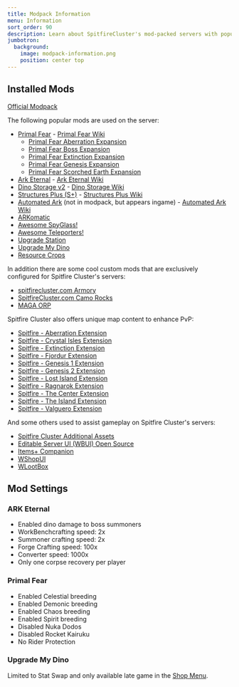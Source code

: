 ```yaml
---
title: Modpack Information
menu: Information
sort_order: 90
description: Learn about SpitfireCluster's mod-packed servers with popular additions and exclusive enhancements.
jumbotron:
  background:
    image: modpack-information.png
    position: center top
---
```


## Installed Mods

[Official Modpack](https://steamcommunity.com/sharedfiles/filedetails/?id=2935342943)

The following popular mods are used on the server:

- [Primal Fear](https://steamcommunity.com/sharedfiles/filedetails/?id=839162288) - [Primal Fear Wiki](https://ark.fandom.com/wiki/Mod:Primal_Fear)
  - [Primal Fear Aberration Expansion](https://steamcommunity.com/sharedfiles/filedetails/?id=1315573129)
  - [Primal Fear Boss Expansion](https://steamcommunity.com/sharedfiles/filedetails/?id=899987403)
  - [Primal Fear Extinction Expansion](https://steamcommunity.com/sharedfiles/filedetails/?id=1681125667)
  - [Primal Fear Genesis Expansion](https://steamcommunity.com/sharedfiles/filedetails/?id=2200048898)
  - [Primal Fear Scorched Earth Expansion](https://steamcommunity.com/sharedfiles/filedetails/?id=902157012)
- [Ark Eternal](https://steamcommunity.com/sharedfiles/filedetails/?id=893735676) - [Ark Eternal Wiki](https://ark.wiki.gg/wiki/Mod:Ark_Eternal)
- [Dino Storage v2](https://steamcommunity.com/sharedfiles/filedetails/?id=1609138312) - [Dino Storage Wiki](https://ark.fandom.com/wiki/Mod:Dino_Storage)
- [Structures Plus (S+)](https://steamcommunity.com/sharedfiles/filedetails/?id=731604991) - [Structures Plus Wiki](https://ark.fandom.com/wiki/Mod:Structures_Plus)
- [Automated Ark](https://steamcommunity.com/sharedfiles/filedetails/?id=812655342) (not in modpack, but appears ingame) - [Automated Ark Wiki](https://steamcommunity.com/workshop/filedetails/discussion/812655342/)
- [ARKomatic](https://steamcommunity.com/sharedfiles/filedetails/?id=1231538641)
- [Awesome SpyGlass!](https://steamcommunity.com/sharedfiles/filedetails/?id=1404697612)
- [Awesome Teleporters!](https://steamcommunity.com/sharedfiles/filedetails/?id=889745138)
- [Upgrade Station](https://steamcommunity.com/sharedfiles/filedetails/?id=821530042)
- [Upgrade My Dino](https://steamcommunity.com/sharedfiles/filedetails/?id=1961542614)
- [Resource Crops](https://steamcommunity.com/sharedfiles/filedetails/?id=700624475)

In addition there are some cool custom mods that are exclusively configured for Spitfire Cluster's servers:
- [spitfirecluster.com Armory](https://steamcommunity.com/sharedfiles/filedetails/?id=2831126384)
- [SpitfireCluster.com Camo Rocks](https://steamcommunity.com/sharedfiles/filedetails/?id=2794515580)
- [MAGA ORP](https://steamcommunity.com/sharedfiles/filedetails/?id=2031840245)

Spitfire Cluster also offers unique map content to enhance PvP:
- [Spitfire - Aberration Extension](https://steamcommunity.com/sharedfiles/filedetails/?id=3030933655)
- [Spitfire - Crystal Isles Extension](https://steamcommunity.com/sharedfiles/filedetails/?id=2980608117)
- [Spitfire - Extinction Extension](https://steamcommunity.com/sharedfiles/filedetails/?id=2978555125)
- [Spitfire - Fjordur Extension](https://steamcommunity.com/sharedfiles/filedetails/?id=2999695839)
- [Spitfire - Genesis 1 Extension](https://steamcommunity.com/sharedfiles/filedetails/?id=3048456247)
- [Spitfire - Genesis 2 Extension](https://steamcommunity.com/sharedfiles/filedetails/?id=3048464342)
- [Spitfire - Lost Island Extension](https://steamcommunity.com/sharedfiles/filedetails/?id=2991205674)
- [Spitfire - Ragnarok Extension](https://steamcommunity.com/sharedfiles/filedetails/?id=2966828943)
- [Spitfire - The Center Extension](https://steamcommunity.com/sharedfiles/filedetails/?id=2970229252)
- [Spitfire - The Island Extension](https://steamcommunity.com/sharedfiles/filedetails/?id=2973923045)
- [Spitfire - Valguero Extension](https://steamcommunity.com/sharedfiles/filedetails/?id=2976221827)

And some others used to assist gameplay on Spitfire Cluster's servers:
- [Spitfire Cluster Additional Assets](https://steamcommunity.com/sharedfiles/filedetails/?id=2512577843)
- [Editable Server UI (WBUI) Open Source](https://steamcommunity.com/sharedfiles/filedetails/?id=924619115)
- [Items+ Companion](https://steamcommunity.com/sharedfiles/filedetails/?id=2564546455)
- [WShopUI](https://steamcommunity.com/sharedfiles/filedetails/?id=2183584447)
- [WLootBox](https://steamcommunity.com/sharedfiles/filedetails/?id=2397436604)

## Mod Settings

### ARK Eternal

- Enabled dino damage to boss summoners
- WorkBenchcrafting speed: 2x
- Summoner crafting speed: 2x
- Forge Crafting speed: 100x
- Converter speed: 1000x
- Only one corpse recovery per player

### Primal Fear

- Enabled Celestial breeding
- Enabled Demonic breeding
- Enabled Chaos breeding
- Enabled Spirit breeding
- Disabled Nuka Dodos
- Disabled Rocket Kairuku
- No Rider Protection

### Upgrade My Dino

Limited to Stat Swap and only available late game in the [Shop Menu](../shop-menu/).
